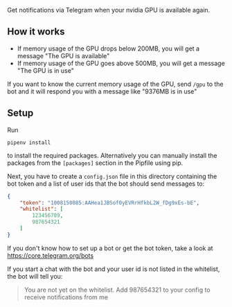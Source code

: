 Get notifications via Telegram when your nvidia GPU is available again.

## How it works

+ If memory usage of the GPU drops below 200MB, you will get a message "The GPU is available"
+ If memory usage of the GPU goes above 500MB, you will get a message "The GPU is in use"

If you want to know the current memory usage of the GPU, send `/gpu` to the bot and it will respond you with a message like "9376MB is in use"

## Setup

Run

    pipenv install

to install the required packages. Alternatively you can manually install the packages from the `[packages]` section in the Pipfile using pip.

Next, you have to create a `config.json` file in this directory containing the bot token and a list of user ids that the bot should send messages to:

```json
{
    "token": "1008150085:AAHea1JBSof0yEVRrHfkbL2W_fDg9xEs-bE",
    "whitelist": [
        123456789,
        987654321
    ]
}
```

If you don't know how to set up a bot or get the bot token, take a look at https://core.telegram.org/bots

If you start a chat with the bot and your user id is not listed in the whitelist, the bot will tell you:

> You are not yet on the whitelist. Add 987654321 to your config to receive notifications from me
